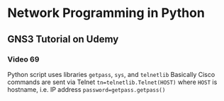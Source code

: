 # Network Programming in Python
## GNS3 Tutorial on Udemy
### Video 69
Python script uses libraries `getpass`, `sys`, and `telnetlib`
Basically Cisco commands are sent via Telnet
`tn=telnetlib.Telnet(HOST)` where `HOST` is hostname, i.e. IP address
`password=getpass.getpass()`
